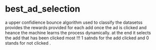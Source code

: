 # best_ad_selection
a upper confidience bounce algorithm used to classify 
the datasetss provides the rewards provided for each add once the ad is clicked and heance the machine learns the process dynamically.
at the end it selects the add that has been clicked most !!!
1 satnds for the add clicked and 0 stands for not clicked .
